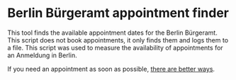 # Berlin Bürgeramt appointment finder

This tool finds the available appointment dates for the Berlin Bürgeramt. This script does not book appointments, it only finds them and logs them to a file. This script was used to measure the availability of appointments for an Anmeldung in Berlin.

If you need an appointment as soon as possible, [there are better ways](http://allaboutberlin.com/guides/berlin-burgeramt-appointment).
